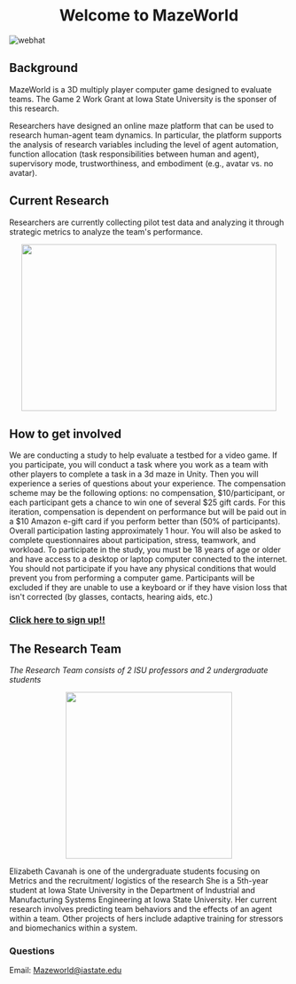 <h1 align="center">Welcome to MazeWorld</h1>

![webhat](https://user-images.githubusercontent.com/27035181/112409734-0ccd1400-8ce8-11eb-930e-c51eda151faf.jpg)


## Background
MazeWorld is a 3D multiply player computer game designed to evaluate teams. The Game 2 Work Grant at Iowa State University is the sponser of this research.

Researchers have designed an online maze platform that can be used to research human-agent team dynamics. In particular, the platform supports the analysis of research variables including the level of agent automation, function allocation (task responsibilities between human and agent), supervisory mode, trustworthiness, and embodiment (e.g., avatar vs. no avatar).



## Current Research
Researchers are currently collecting pilot test data and analyzing it through strategic metrics to analyze the team's performance.


<p align="center">
  <img width="460" height="300" src="https://user-images.githubusercontent.com/27035181/112409846-34bc7780-8ce8-11eb-8cfe-37e7b5bc95f9.png">
</p>

## How to get involved
We are conducting a study to help evaluate a testbed for a video game.  If you participate, you will conduct a task where you work as a team with other players to complete a task in a 3d maze in Unity. Then you will experience a series of questions about your experience. The compensation scheme may be the following options: no compensation, $10/participant, or each participant gets a chance to win one of several $25 gift cards. For this iteration, compensation is dependent on performance but will be paid out in a $10 Amazon e-gift card if you perform better than (50% of participants). Overall participation lasting approximately 1 hour. You will also be asked to complete questionnaires about participation, stress, teamwork, and workload. To participate in the study, you must be 18 years of age or older and have access to a desktop or laptop computer connected to the internet. You should not participate if you have any physical conditions that would prevent you from performing a computer game. Participants will be excluded if they are unable to use a keyboard or if they have vision loss that isn't corrected (by glasses, contacts, hearing aids, etc.)

### <a href="https://iastate.qualtrics.com/jfe/form/SV_3UBNJ7Gw4AWWhTw" title="Sign up">Click here to sign up!!</a>
## The Research Team
*The Research Team consists of 2 ISU professors and 2 undergraduate students*
<p align="center">
<img src="https://user-images.githubusercontent.com/27035181/112413094-9c28f600-8ced-11eb-99fa-fbe625ade77c.JPG" width="300" height="300"/>
</p>

Elizabeth Cavanah is one of the undergraduate students focusing on Metrics and the recruitment/ logistics of the research
She is a 5th-year student at Iowa State University in the Department of Industrial and Manufacturing Systems Engineering at Iowa State University. Her current research involves predicting team behaviors and the effects of an agent within a team. Other projects of hers include adaptive training for stressors and biomechanics within a system.


### Questions
Email: <Mazeworld@iastate.edu>
